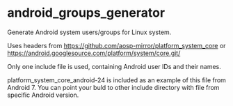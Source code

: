 # android_groups_generator

Generate Android system users/groups for Linux system.

Uses headers from https://github.com/aosp-mirror/platform_system_core or https://android.googlesource.com/platform/system/core.git/

Only one include file is used, containing Android user IDs and their names.

platform_system_core_android-24 is included as an example of this file from Android 7. You can point your buld to other include directory with file from specific Android version.
